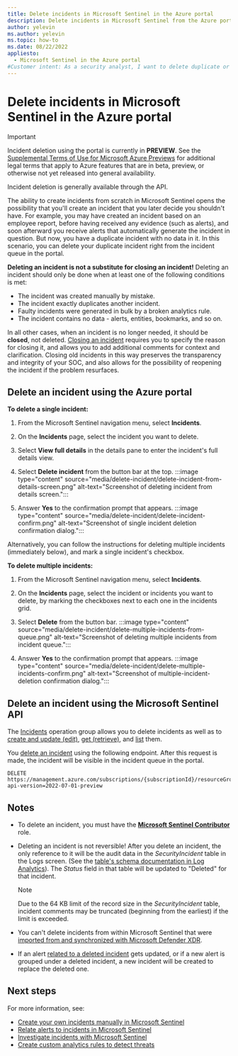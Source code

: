 ```yaml
---
title: Delete incidents in Microsoft Sentinel in the Azure portal
description: Delete incidents in Microsoft Sentinel from the Azure portal, through the API, or using a Logic App.
author: yelevin
ms.author: yelevin
ms.topic: how-to
ms.date: 08/22/2022
appliesto: 
  - Microsoft Sentinel in the Azure portal
#Customer intent: As a security analyst, I want to delete duplicate or erroneous incidents in my incident management system so that I can maintain an accurate and efficient incident queue.
---
```


# Delete incidents in Microsoft Sentinel in the Azure portal

> [!IMPORTANT]
>
> Incident deletion using the portal is currently in **PREVIEW**. See the [Supplemental Terms of Use for Microsoft Azure Previews](https://azure.microsoft.com/support/legal/preview-supplemental-terms/) for additional legal terms that apply to Azure features that are in beta, preview, or otherwise not yet released into general availability.
> 
> Incident deletion is generally available through the API.

The ability to create incidents from scratch in Microsoft Sentinel opens the possibility that you'll create an incident that you later decide you shouldn't have. For example, you may have created an incident based on an employee report, before having received any evidence (such as alerts), and soon afterward you receive alerts that automatically generate the incident in question. But now, you have a duplicate incident with no data in it. In this scenario, you can delete your duplicate incident right from the incident queue in the portal.

**Deleting an incident is not a substitute for closing an incident!** Deleting an incident should only be done when at least one of the following conditions is met:
- The incident was created manually by mistake.
- The incident exactly duplicates another incident.
- Faulty incidents were generated in bulk by a broken analytics rule.
- The incident contains no data - alerts, entities, bookmarks, and so on.

In all other cases, when an incident is no longer needed, it should be **closed**, not deleted. [Closing an incident](investigate-cases.md#closing-an-incident) requires you to specify the reason for closing it, and allows you to add additional comments for context and clarification. Closing old incidents in this way preserves the transparency and integrity of your SOC, and also allows for the possibility of reopening the incident if the problem resurfaces.




## Delete an incident using the Azure portal

**To delete a single incident:**

1. From the Microsoft Sentinel navigation menu, select **Incidents**.

1. On the **Incidents** page, select the incident you want to delete.

1. Select **View full details** in the details pane to enter the incident's full details view.

1. Select **Delete incident** from the button bar at the top.
    :::image type="content" source="media/delete-incident/delete-incident-from-details-screen.png" alt-text="Screenshot of deleting incident from details screen.":::

1. Answer **Yes** to the confirmation prompt that appears.
    :::image type="content" source="media/delete-incident/delete-incident-confirm.png" alt-text="Screenshot of single incident deletion confirmation dialog.":::

Alternatively, you can follow the instructions for deleting multiple incidents (immediately below), and mark a single incident's checkbox.

**To delete multiple incidents:**

1. From the Microsoft Sentinel navigation menu, select **Incidents**.

1. On the **Incidents** page, select the incident or incidents you want to delete, by marking the checkboxes next to each one in the incidents grid.

1. Select **Delete** from the button bar.
    :::image type="content" source="media/delete-incident/delete-multiple-incidents-from-queue.png" alt-text="Screenshot of deleting multiple incidents from incident queue.":::

1. Answer **Yes** to the confirmation prompt that appears.
    :::image type="content" source="media/delete-incident/delete-multiple-incidents-confirm.png" alt-text="Screenshot of multiple-incident-deletion confirmation dialog.":::

## Delete an incident using the Microsoft Sentinel API

The [Incidents](/rest/api/securityinsights/preview/incidents) operation group allows you to delete incidents as well as to [create and update (edit)](/rest/api/securityinsights/preview/incidents/create-or-update), [get (retrieve)](/rest/api/securityinsights/preview/incidents/get), and [list](/rest/api/securityinsights/preview/incidents/list) them.

You [delete an incident](/rest/api/securityinsights/preview/incidents/delete) using the following endpoint. After this request is made, the incident will be visible in the incident queue in the portal.

```http
DELETE https://management.azure.com/subscriptions/{subscriptionId}/resourceGroups/{resourceGroupName}/providers/Microsoft.OperationalInsights/workspaces/{workspaceName}/providers/Microsoft.SecurityInsights/incidents/{incidentId}?api-version=2022-07-01-preview
```

## Notes

- To delete an incident, you must have the [**Microsoft Sentinel Contributor**](roles.md) role.

- Deleting an incident is not reversible! After you delete an incident, the only reference to it will be the audit data in the *SecurityIncident* table in the Logs screen. (See the [table's schema documentation in Log Analytics](/azure/azure-monitor/reference/tables/securityincident)). The *Status* field in that table will be updated to "Deleted" for that incident.

    > [!NOTE]
    >
    > Due to the 64 KB limit of the record size in the *SecurityIncident* table, incident comments may be truncated (beginning from the earliest) if the limit is exceeded.

- You can't delete incidents from within Microsoft Sentinel that were [imported from and synchronized with Microsoft Defender XDR](microsoft-365-defender-sentinel-integration.md).

- If an alert [related to a deleted incident](relate-alerts-to-incidents.md) gets updated, or if a new alert is grouped under a deleted incident, a new incident will be created to replace the deleted one.

## Next steps

For more information, see:
- [Create your own incidents manually in Microsoft Sentinel](create-incident-manually.md)
- [Relate alerts to incidents in Microsoft Sentinel](relate-alerts-to-incidents.md)
- [Investigate incidents with Microsoft Sentinel](investigate-cases.md)
- [Create custom analytics rules to detect threats](detect-threats-custom.md)
